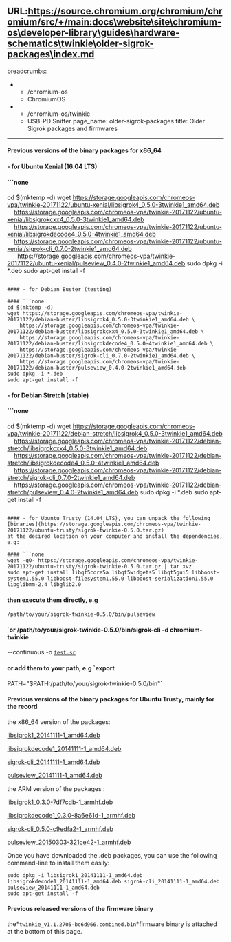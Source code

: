 URL:https://source.chromium.org/chromium/chromium/src/+/main:docs\website\site\chromium-os\developer-library\guides\hardware-schematics\twinkie\older-sigrok-packages\index.md
---
breadcrumbs:
- - /chromium-os
  - ChromiumOS
- - /chromium-os/twinkie
  - USB-PD Sniffer
page_name: older-sigrok-packages
title: Older Sigrok packages and firmwares
---

#### Previous versions of the binary packages for x86_64

#### - for Ubuntu Xenial (16.04 LTS)

#### ```none
cd $(mktemp -d)
wget https://storage.googleapis.com/chromeos-vpa/twinkie-20171122/ubuntu-xenial/libsigrok4_0.5.0-3twinkie1_amd64.deb \
    https://storage.googleapis.com/chromeos-vpa/twinkie-20171122/ubuntu-xenial/libsigrokcxx4_0.5.0-3twinkie1_amd64.deb \
    https://storage.googleapis.com/chromeos-vpa/twinkie-20171122/ubuntu-xenial/libsigrokdecode4_0.5.0-4twinkie1_amd64.deb \
    https://storage.googleapis.com/chromeos-vpa/twinkie-20171122/ubuntu-xenial/sigrok-cli_0.7.0-2twinkie1_amd64.deb \
      https://storage.googleapis.com/chromeos-vpa/twinkie-20171122/ubuntu-xenial/pulseview_0.4.0-2twinkie1_amd64.deb
sudo dpkg -i *.deb
sudo apt-get install -f
```

#### - for Debian Buster (testing)

#### ```none
cd $(mktemp -d)
wget https://storage.googleapis.com/chromeos-vpa/twinkie-20171122/debian-buster/libsigrok4_0.5.0-3twinkie1_amd64.deb \
    https://storage.googleapis.com/chromeos-vpa/twinkie-20171122/debian-buster/libsigrokcxx4_0.5.0-3twinkie1_amd64.deb \
    https://storage.googleapis.com/chromeos-vpa/twinkie-20171122/debian-buster/libsigrokdecode4_0.5.0-4twinkie1_amd64.deb \
    https://storage.googleapis.com/chromeos-vpa/twinkie-20171122/debian-buster/sigrok-cli_0.7.0-2twinkie1_amd64.deb \
    https://storage.googleapis.com/chromeos-vpa/twinkie-20171122/debian-buster/pulseview_0.4.0-2twinkie1_amd64.deb
sudo dpkg -i *.deb
sudo apt-get install -f
```

#### - for Debian Stretch (stable)

#### ```none
cd $(mktemp -d)
wget https://storage.googleapis.com/chromeos-vpa/twinkie-20171122/debian-stretch/libsigrok4_0.5.0-3twinkie1_amd64.deb \
    https://storage.googleapis.com/chromeos-vpa/twinkie-20171122/debian-stretch/libsigrokcxx4_0.5.0-3twinkie1_amd64.deb \
    https://storage.googleapis.com/chromeos-vpa/twinkie-20171122/debian-stretch/libsigrokdecode4_0.5.0-4twinkie1_amd64.deb \
    https://storage.googleapis.com/chromeos-vpa/twinkie-20171122/debian-stretch/sigrok-cli_0.7.0-2twinkie1_amd64.deb \
    https://storage.googleapis.com/chromeos-vpa/twinkie-20171122/debian-stretch/pulseview_0.4.0-2twinkie1_amd64.deb
sudo dpkg -i *.deb
sudo apt-get install -f
```

#### - for Ubuntu Trusty (14.04 LTS), you can unpack the following
[binaries](https://storage.googleapis.com/chromeos-vpa/twinkie-20171122/ubuntu-trusty/sigrok-twinkie-0.5.0.tar.gz)
at the desired location on your computer and install the dependencies, e.g:

#### ```none
wget -qO- https://storage.googleapis.com/chromeos-vpa/twinkie-20171122/ubuntu-trusty/sigrok-twinkie-0.5.0.tar.gz | tar xvz
sudo apt-get install libqt5core5a libqt5widgets5 libqt5gui5 libboost-system1.55.0 libboost-filesystem1.55.0 libboost-serialization1.55.0 libglibmm-2.4 libglib2.0
```

#### then execute them directly, e.g
`/path/to/your/sigrok-twinkie-0.5.0/bin/pulseview `

#### `or /path/to/your/sigrok-twinkie-0.5.0/bin/sigrok-cli -d chromium-twinkie
--continuous -o [`test.sr`](http://test.sr/)
#### or add them to your path, e.g `export
PATH="$PATH:/path/to/your/sigrok-twinkie-0.5.0/bin"`

#### Previous versions of the binary packages for Ubuntu Trusty, mainly for the record

the x86_64 version of the packages:

[libsigrok1_20141111-1_amd64.deb](http://storage.googleapis.com/chromeos-vpa/sigrok-20141111/libsigrok1_20141111-1_amd64.deb)

[libsigrokdecode1_20141111-1_amd64.deb](http://storage.googleapis.com/chromeos-vpa/sigrok-20141111/libsigrokdecode1_20141111-1_amd64.deb)

[sigrok-cli_20141111-1_amd64.deb](http://storage.googleapis.com/chromeos-vpa/sigrok-20141111/sigrok-cli_20141111-1_amd64.deb)

[pulseview_20141111-1_amd64.deb](http://storage.googleapis.com/chromeos-vpa/sigrok-20141111/pulseview_20141111-1_amd64.deb)

the ARM version of the packages :

[libsigrok1_0.3.0-7df7cdb-1_armhf.deb](http://storage.googleapis.com/chromeos-vpa/sigrok-20150303/libsigrok1_0.3.0-7df7cdb-1_armhf.deb)

[libsigrokdecode1_0.3.0-8a6e61d-1_armhf.deb](http://storage.googleapis.com/chromeos-vpa/sigrok-20150303/libsigrokdecode1_0.3.0-8a6e61d-1_armhf.deb)

[sigrok-cli_0.5.0-c9edfa2-1_armhf.deb](http://storage.googleapis.com/chromeos-vpa/sigrok-20150303/sigrok-cli_0.5.0-c9edfa2-1_armhf.deb)

[pulseview_20150303-321ce42-1_armhf.deb](http://storage.googleapis.com/chromeos-vpa/sigrok-20150303/pulseview_20150303-321ce42-1_armhf.deb)

Once you have downloaded the .deb packages, you can use the following
command-line to install them easily:

```none
sudo dpkg -i libsigrok1_20141111-1_amd64.deb libsigrokdecode1_20141111-1_amd64.deb sigrok-cli_20141111-1_amd64.deb pulseview_20141111-1_amd64.deb
sudo apt-get install -f
```

#### Previous released versions of the firmware binary

the*` twinkie_v1.1.2705-bc6d966.combined.bin `*firmware binary is attached at
the bottom of this page.
